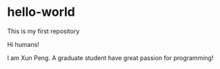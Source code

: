 # hello-world
This is my first repository

Hi humans!

I am Xun Peng. A graduate student have great passion for programming!
